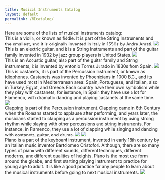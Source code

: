 ```yaml
---
title: Musical Instruments Catalog
layout: default
permalink: /MIcatalog/
---
```


<div class="header3">Here are some of the lists of musical instruments catalog:</div>


<div class="column">
This is a violin, or known as fiddle. It is part of the String Instruments and the smallest,
and it is originally invented in Italy in 1550s by Andre Amati.
<img src="{{ "/images/violin.jpg" | relative_url }}">
</div>


<div class="column">
This is an electric guitar, and it is a String Instruments and part of the
guitar family invented in 1932 by jazz group players in United States.
<img src="{{ "/images/Electric_Guitar.jpg" | relative_url }}">
</div>

<div class="column">
This is an Acoustic guitar, also part of the guitar family and String instruments, it is invented
by Antonio Torres Jurado in 1830s from Spain.
<img src="{{ "/images/Acoustic_Guitar.jpg" | relative_url }}">
</div>

<div class="column">
This is castanets, it is part of the Percussion Instrument, or known as idiophones. Castanets was
invented by Phoenicians in 1000 B.C., and its have used most in Mediterranean area: Spain, Portuguese,
and Italian, also in Turkey, Egypt, and Greece. Each country have their own symbolism while they play
with castanets, for instance, In Spain they have use a lot for Flamenco, with dramatic dancing and
playing castanets at the same time.
<img src="{{ "/images/castanets.jpg" | relative_url }}">
</div>

<div class="column">
Clapping is part of the Percussion instrument. Clapping came in 6th Century when the Romans started to applause after performing, and years later, the musicians started to clapping as a percussion instrument by using strong rhythm while playing with other percussions and string instruments. For instance, in Flamenco, they use a lot of clapping while singing and dancing with castanets, guitar, and drums.
<img src="{{ "/images/Clapping.jpg" | relative_url }}">
<img src="{{ "/images/Clapping2.jpg" | relative_url }}">
</div>

<div class="column">
Piano is a part of the keyboard instrument, invented in early 18th century by an Italian music inventor Bartolomeo Cristofori. Although, there are so many types of piano with different sounds, different techniques, different moderns, and different qualities of heights. Piano is the most use form around the gloabe, and first starting playing instrument to practice for young age to adult. It is like a good practice for any people to learn about the musical instruments before going to next musical instruments.
<img src="{{ "/images/piano.jpg" | relative_url }}">
</div>
